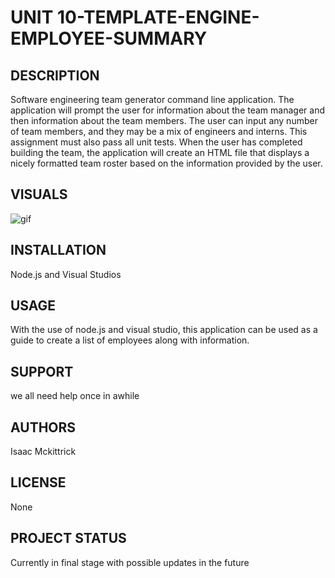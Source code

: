 
# UNIT 10-TEMPLATE-ENGINE-EMPLOYEE-SUMMARY

## DESCRIPTION

Software engineering team generator command line application. The application will prompt the user for information about the team manager and then information about the team members. The user can input any number of team members, and they may be a mix of engineers and interns. This assignment must also pass all unit tests. When the user has completed building the team, the application will create an HTML file that displays a nicely formatted team roster based on the information provided by the user. 


## VISUALS 
![gif](./images/hw10dem.gif)
## INSTALLATION 
Node.js and Visual Studios 
## USAGE 
With the use of node.js and visual studio, this application can be used as a guide to create a list of employees along with information.
## SUPPORT 
we all need help once in awhile

## AUTHORS 
Isaac Mckittrick
## LICENSE 
None
## PROJECT STATUS 
Currently in final stage with possible updates in the future 
